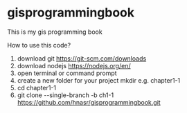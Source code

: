 # gisprogrammingbook
This is my gis programming book

How to use this code?
1. download git https://git-scm.com/downloads
2. download nodejs https://nodejs.org/en/
3. open terminal or command prompt
4. create a new folder for your project mkdir e.g. chapter1-1 
5. cd chapter1-1 
6. git clone --single-branch -b ch1-1 https://github.com/hnasr/gisprogrammingbook.git
